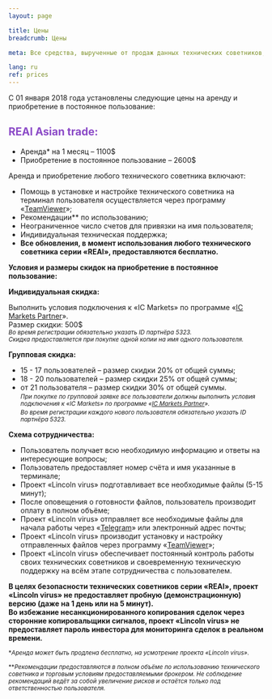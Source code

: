 ```yaml
---
layout: page

title: Цены
breadcrumb: Цены

meta: Все средства, вырученные от продаж данных технических советников, будут направленны на благотворительность.

lang: ru
ref: prices
---
```


С 01 января 2018 года установлены следующие цены на аренду и приобретение в постоянное пользование:

## <span style="color:#8b4ac7">REAl Asian trade:</span>

- Аренда* на 1 месяц – 1100$  
- Приобретение в постоянное пользование – 2600$

Аренда и приобретение любого технического советника включают:

- Помощь в установке и настройке технического советника на терминал пользователя осуществляется через программу «<a href="https://www.teamviewer.com/ru/" target="_blank">TeamViewer</a>»;  
- Рекомендации** по использованию;  
- Неограниченное число счетов для привязки на имя пользователя;  
- Индивидуальная техническая поддержка;  
- **Все обновления, в момент использования любого технического советника серии «REAl», предоставляются бесплатно.**

**Условия и размеры скидок на приобретение в постоянное пользование:**  

**Индивидуальная скидка:**  

Выполнить условия подключения к «IC Markets» по программе «<a href="https://lincolnvirus.com/ru/ea/ic_markets" target="_blank">IC Markets Partner</a>».  
Размер скидки: 500$  
<small>_Во время регистрации обязательно указать ID партнёра 5323._</small>  
<small>_Скидка предоставляется при покупке одной копии на имя одного пользователя._</small>  

**Групповая скидка:**  

- 15 - 17 пользователей – размер скидки 20% от общей суммы;  
- 18 - 20 пользователей – размер скидки 25% от общей суммы;  
- от 21 пользователя – размер скидки 30% от общей суммы.  
<small>_При покупке по групповой заявке все пользователи должны выполнить условия подключения к «IC Markets» по программе «<a href="https://lincolnvirus.com/ru/ea/ic_markets" target="_blank">IC Markets Partner</a>»._</small>  
<small>_Во время регистрации каждого нового пользователя обязательно указать ID партнёра 5323._</small>  

**Схема сотрудничества:**  

- Пользователь получает всю необходимую информацию и ответы на интересующие вопросы;  
- Пользователь предоставляет номер счёта и имя указанные в терминале;  
- Проект «Lincoln virus» подготавливает все необходимые файлы (5-15 минут);  
- После оповещения о готовности файлов, пользователь производит оплату в полном объёме;  
- Проект «Lincoln virus» отправляет все необходимые файлы для начала работы через «<a href="https://t.me/chutkoy" target="_blank">Telegram</a>» или электронный адрес почты;  
- Проект «Lincoln virus» производит установку и настройку отправленных файлов через программу «<a href="https://www.teamviewer.com/ru/" target="_blank">TeamViewer</a>»;  
- Проект «Lincoln virus» обеспечивает постоянный контроль работы своих технических советников и своевременную техническую поддержку на всём этапе сотрудничества с пользователем.

**В целях безопасности технических советников серии «REAl», проект «Lincoln virus» не предоставляет пробную (демонстрационную) версию (даже на 1 день или на 5 минут).**  
**Во избежание несанкционированного копирования сделок через сторонние копировальщики сигналов, проект «Lincoln virus» не предоставляет пароль инвестора для мониторинга сделок в реальном времени.**

<small>\*_Аренда может быть продлена бесплатно, на усмотрение проекта «Lincoln virus»._</small>

<small>\*\*_Рекомендации предоставляются в полном объёме по использованию технического советника и торговым условиям предоставляемыми брокером. Не соблюдение рекомендаций ведёт за собой увеличение рисков и остаётся только под ответственностью пользователя._</small>
